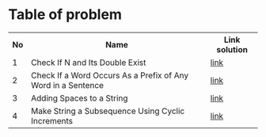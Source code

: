 # **Table of problem**

<table>
  <tr>
    <th>No</th>
    <th>Name</th>
    <th>Link solution</th>
  </tr>

  <tr>
    <td>1</td>
    <td>Check If N and Its Double Exist</td>
    <td><a href="https://leetcode.com/problems/check-if-n-and-its-double-exist/submissions/1468175143">link</a></td>
  </tr>

  <tr>
    <td>2</td>
    <td>Check If a Word Occurs As a Prefix of Any Word in a Sentence</td>
    <td><a href="https://leetcode.com/problems/check-if-a-word-occurs-as-a-prefix-of-any-word-in-a-sentence/submissions/1467908555">link</a></td>
  </tr>
  
  <tr>
    <td>3</td>
    <td>Adding Spaces to a String</td>
    <td><a href="https://leetcode.com/problems/adding-spaces-to-a-string/submissions/1468821801">link</a></td>
  </tr>

  <tr>
    <td>4</td>
    <td>Make String a Subsequence Using Cyclic Increments</td>
    <td><a href="https://leetcode.com/problems/make-string-a-subsequence-using-cyclic-increments/submissions/1470038997">link</a></td>
  </tr>
</table>
